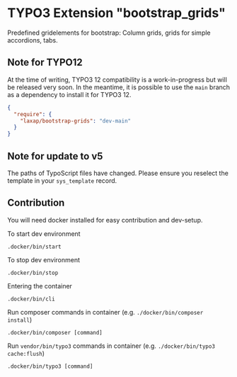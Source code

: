 # TYPO3 Extension "bootstrap_grids"

Predefined gridelements for bootstrap: Column grids, grids for simple accordions, tabs.

## Note for TYPO12

At the time of writing, TYPO3 12 compatibility is a work-in-progress but will be released very soon. In the meantime, it
is possible to use the `main` branch as a dependency to install it for TYPO3 12.

```json
{
  "require": {
    "laxap/bootstrap-grids": "dev-main"
  }
}
```

## Note for update to v5

The paths of TypoScript files have changed. Please ensure you reselect the template in your `sys_template` record.

## Contribution

You will need docker installed for easy contribution and dev-setup.

To start dev environment

```shell
.docker/bin/start
```

To stop dev environment

```shell
.docker/bin/stop
```

Entering the container

```shell
.docker/bin/cli
```

Run composer commands in container (e.g. `./docker/bin/composer install`)

```shell
.docker/bin/composer [command]
```

Run `vendor/bin/typo3` commands in container (e.g. `./docker/bin/typo3 cache:flush`)

```shell
.docker/bin/typo3 [command]
```